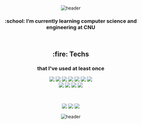 
<!--
**wjdgustj20/wjdgustj20** is a ✨ _special_ ✨ repository because its `README.md` (this file) appears on your GitHub profile.

Here are some ideas to get you started:

- 🔭 I’m currently working on ...
- 🌱 I’m currently learning ...
- 👯 I’m looking to collaborate on ...
- 🤔 I’m looking for help with ...
- 💬 Ask me about ...
- 📫 How to reach me: ...
- 😄 Pronouns: ...
- ⚡ Fun fact: ...
-->

<!-- ![header](https://capsule-render.vercel.app/api?type=waving&height=200&color=0:FACCBB,100:F2A4AF&text=ZOEY&fontColor=FFFFFF&fontSize=52&fontAlign=18&fontAlignY=40) -->

<div align="center">
  <!--<img width="40px" src="https://raw.githubusercontent.com/ABSphreak/ABSphreak/master/gifs/Hi.gif">-->
  <!--![header](https://capsule-render.vercel.app/api?type=waving&height=200&color=0:FACCBB,100:F2A4AF&text=Welcome%20to%20my%20github&fontColor=FFFFFF&fontSize=52&fontAlignY=40)-->
  
  </br>
  
  ![header](https://capsule-render.vercel.app/api?type=soft&height=120&color=FFFFFF&text=Welcome%20to%20my%20github&fontColor=A6D392&fontSize=52&fontAlignY=40&animation=fadeIn)
  
  <h3>:school: I’m currently learning computer science and engineering at CNU</h3>
  </br>
  <h2>:fire: Techs</h2>   
  
  <h3>that I've used at least once</h3>
  <img src="https://img.shields.io/badge/Java-007396?style=flat&logo=Java&logoColor=FFFFFF">
  <img src="https://img.shields.io/badge/Python-3766AB?style=flat&logo=Python&logoColor=FFFFFF">
  <img src="https://img.shields.io/badge/C-A8B9CC?style=flat&logo=C&logoColor=FFFFFF">
  <img src="https://img.shields.io/badge/C++-00599C?style=flat&logo=C%2B%2B&logoColor=FFFFFF">
  <img src="https://img.shields.io/badge/OCaml-EC6813?style=flat&logo=OCaml&logoColor=FFFFFF">
  <img src="https://img.shields.io/badge/MySQL-4479A1?style=flat&logo=MySQL&logoColor=FFFFFF">
  <img src="https://img.shields.io/badge/Oracle-F80000?style=flat&logo=Oracle&logoColor=FFFFFF">
  </br>
  <img src="https://img.shields.io/badge/Spring-6DB33F?style=flat&logo=Spring&logoColor=FFFFFF"/>
  <img src="https://img.shields.io/badge/Spring Boot-6DB33F?style=flat&logo=Spring Boot&logoColor=FFFFFF"/>
  <img src="https://img.shields.io/badge/Docker-2496ED?style=flat&logo=Docker&logoColor=FFFFFF"/>
  <img src="https://img.shields.io/badge/Linux-FCC624?style=flat&logo=Linux&logoColor=FFFFFF">
  </br>
  </br>
  </br>
  
  ![](https://github-profile-summary-cards.vercel.app/api/cards/profile-details?username=wjdgustj20&theme=solarized)
  ![](http://github-profile-summary-cards.vercel.app/api/cards/repos-per-language?username=wjdgustj20&theme=solarized)   ![](http://github-profile-summary-cards.vercel.app/api/cards/stats?username=wjdgustj20&theme=solarized)
  
  ![header](https://capsule-render.vercel.app/api?type=waving&height=150&color=A6D392&section=footer)
  
</div>

